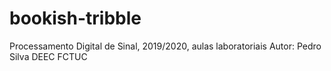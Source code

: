 # bookish-tribble
Processamento Digital de Sinal, 2019/2020, aulas laboratoriais
Autor: Pedro Silva
DEEC FCTUC
